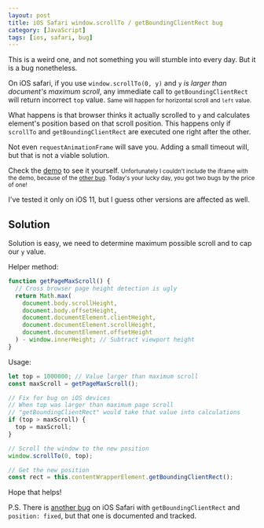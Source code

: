```yaml
---
layout: post
title: iOS Safari window.scrollTo / getBoundingClientRect bug
category: [JavaScript]
tags: [ios, safari, bug]
---
```


This is a weird one, and not something you will stumble into every day. But it is a bug nonetheless.

On iOS safari, if you use `window.scrollTo(0, y)` and `y` *is larger than document's maximum scroll*, any immediate call to `getBoundingClientRect` will return
<label class="SideNote-trigger">incorrect `top` value.</label>
<small class="SideNote">
Same will happen for horizontal scroll and `left` value.
</small>

<!--more-->

What happens is that browser thinks it actually scrolled to `y` and calculates element's position based on that scroll position. This happens only if `scrollTo` and `getBoundingClientRect` are executed one right after the other.

Not even `requestAnimationFrame` will save you. Adding a small timeout will, but that is not a viable solution.

Check the [demo](/public/demos/ios-safari-get-bounding-client-rect-bug/)
<label class="SideNote-trigger">to see it yourself.</label>
<small class="SideNote">
Unfortunately I couldn't include the iframe with the demo, because of the [other bug](https://bugs.webkit.org/show_bug.cgi?id=172854). Today's your lucky day, you got two bugs by the price of one!
</small>

I've tested it only on iOS 11, but I guess other versions are affected as well.

## Solution

Solution is easy, we need to determine maximum possible scroll and to cap our `y` value.

Helper method:

```js
function getPageMaxScroll() {
  // Cross browser page height detection is ugly
  return Math.max(
    document.body.scrollHeight,
    document.body.offsetHeight,
    document.documentElement.clientHeight,
    document.documentElement.scrollHeight,
    document.documentElement.offsetHeight
  ) - window.innerHeight; // Subtract viewport height
}
```

Usage:

```js
let top = 1000000; // Value larger than maximum scroll
const maxScroll = getPageMaxScroll();

// Fix for bug on iOS devices
// When top was larger than maximum page scroll
// "getBoundingClientRect" would take that value into calculations
if (top > maxScroll) {
  top = maxScroll;
}

// Scroll the window to the new position
window.scrollTo(0, top);

// Get the new position
const rect = this.contentWrapperElement.getBoundingClientRect();
```

Hope that helps!

P.S. There is [another bug](https://openradar.appspot.com/radar?id=6668472289329152) on iOS Safari with `getBoundingClientRect` and `position: fixed`, but that one is documented and tracked.
